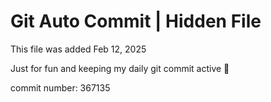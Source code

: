 # Git Auto Commit | Hidden File

This file was added Feb 12, 2025

Just for fun and keeping my daily git commit active 🤪

commit number: 367135
